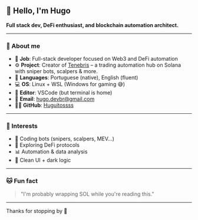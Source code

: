 ## 👋 Hello, I'm Hugo

**Full stack dev, DeFi enthusiast, and blockchain automation architect.**

---

### 🧠 About me

- 💼 **Job**: Full-stack developer focused on Web3 and DeFi automation  
- ⚙️ **Project**: Creator of [Tenebris](https://github.com/seu-usuario/tenebris) – a trading automation hub on Solana with sniper bots, scalpers & more.  
- 💬 **Languages**: Portuguese (native), English (fluent)  
- 💻 **OS**: Linux + WSL (Windows for gaming 😅)  
- 🔧 **Editor**: VSCode (but terminal is home)  
- 📨 **Email**: hugo.devbr@gmail.com  
- 🧑‍💻 **GitHub**: [Huguitossss](https://github.com/Huguitossss)  

---

### 🎯 Interests

- 🧠 Coding bots (snipers, scalpers, MEV...)
- 🌊 Exploring DeFi protocols
- 📊 Automation & data analysis
- 🎨 Clean UI + dark logic

---

### 🐱 Fun fact

> "I'm probably wrapping SOL while you're reading this."

---

Thanks for stopping by 🚀
